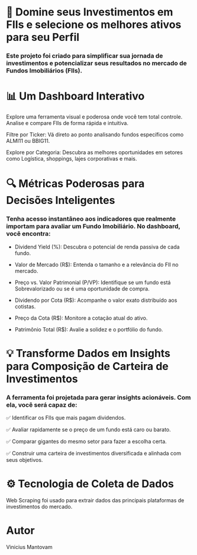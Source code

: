 # 🚀 Domine seus Investimentos em FIIs e selecione os melhores ativos para seu Perfil 

### Este projeto foi criado para simplificar sua jornada de investimentos e potencializar seus resultados no mercado de Fundos Imobiliários (FIIs).

# 📊 Um Dashboard Interativo
Explore uma ferramenta visual e poderosa onde você tem total controle. Analise e compare FIIs de forma rápida e intuitiva.


Filtre por Ticker: Vá direto ao ponto analisando fundos específicos como ALMI11 ou BBIG11.



Explore por Categoria: Descubra as melhores oportunidades em setores como Logística, shoppings, lajes corporativas e mais.

# 🔍 Métricas Poderosas para Decisões Inteligentes
### Tenha acesso instantâneo aos indicadores que realmente importam para avaliar um Fundo Imobiliário. No dashboard, você encontra:


- Dividend Yield (%): Descubra o potencial de renda passiva de cada fundo.


- Valor de Mercado (R$): Entenda o tamanho e a relevância do FII no mercado.


- Preço vs. Valor Patrimonial (P/VP): Identifique se um fundo está Sobrevalorizado  ou se é uma oportunidade de compra.


- Dividendo por Cota (R$): Acompanhe o valor exato distribuído aos cotistas.


- Preço da Cota (R$): Monitore a cotação atual do ativo.


- Patrimônio Total (R$): Avalie a solidez e o portfólio do fundo.

# 💡 Transforme Dados em Insights para Composição de Carteira de Investimentos
### A ferramenta foi projetada para gerar insights acionáveis. Com ela, você será capaz de:

✅ Identificar os FIIs que mais pagam dividendos.

✅ Avaliar rapidamente se o preço de um fundo está caro ou barato.

✅ Comparar gigantes do mesmo setor para fazer a escolha certa.

✅ Construir uma carteira de investimentos diversificada e alinhada com seus objetivos.

# ⚙️ Tecnologia de Coleta de Dados
Web Scraping foi usado para extrair dados das principais plataformas de investimentos do mercado.

# Autor
Vinicius Mantovam